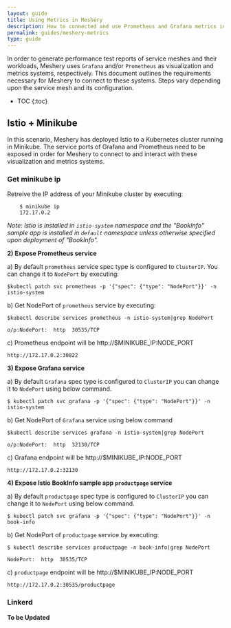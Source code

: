 ```yaml
---
layout: guide
title: Using Metrics in Meshery
description: How to connected and use Prometheus and Grafana metrics in Meshery
permalink: guides/meshery-metrics
type: guide
---
```


In order to generate performance test reports of service meshes and their workloads, Meshery uses `Grafana` and/or `Prometheus` as visualization and metrics systems, respectively. This document outlines the requirements necessary for Meshery to connect to these systems. Steps vary depending upon the service mesh and its configuration.

* TOC
{:toc}


## Istio + Minikube

In this scenario, Meshery has deployed Istio to a Kubernetes cluster running in Minikube. The service ports of Grafana and Prometheus need to be exposed in order for Meshery to connect to and interact with these visualization and metrics systems.

### Get minikube ip

Retreive the IP address of your Minikube cluster by executing:
    
```        
    $ minikube ip
    172.17.0.2
```

<i>Note: Istio is installed in `istio-system` namespace and the "BookInfo" sample app is installed in `default` namespace unless otherwise specified upon deployment of "BookInfo".
</i>

**2) Expose Prometheus service**

a) By default  `prometheus` service spec type is configured to `ClusterIP`. You can change it to `NodePort` by executing:

```
$kubectl patch svc prometheus -p '{"spec": {"type": "NodePort"}}' -n istio-system
```

b) Get NodePort of `prometheus` service by executing:

```
$kubectl describe services prometheus -n istio-system|grep NodePort

o/p:NodePort:  http  30535/TCP
```

c) Prometheus endpoint will be http://$MINIKUBE_IP:NODE_PORT

```
http://172.17.0.2:30822
```

**3) Expose Grafana service**

a) By default  `Grafana`  spec type is configured to `ClusterIP`  you can change it to `NodePort` using below command.

```
$ kubectl patch svc grafana -p '{"spec": {"type": "NodePort"}}' -n istio-system
```

b) Get NodePort of `Grafana` service using below command

```
$kubectl describe services grafana -n istio-system|grep NodePort

o/p:NodePort:  http  32130/TCP
```

c) Grafana endpoint will be http://$MINIKUBE_IP:NODE_PORT

```
http://172.17.0.2:32130
```

**4) Expose Istio BookInfo sample app `productpage` service**

a) By default `productpage`  spec type is configured to `ClusterIP`  you can change it to `NodePort` using below command.

```
$ kubectl patch svc grafana -p '{"spec": {"type": "NodePort"}}' -n book-info
```

b) Get NodePort of `productpage` service by executing:

```
$ kubectl describe services productpage -n book-info|grep NodePort

NodePort:  http  30535/TCP
```

c) `productpage` endpoint will be http://$MINIKUBE_IP:NODE_PORT

```
http://172.17.0.2:30535/productpage
```

### Linkerd

**To be Updated**

